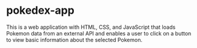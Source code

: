 # pokedex-app

This is a web application with HTML, CSS, and JavaScript that loads Pokemon data from an external API and enables a user to click on a button to view basic information about the selected Pokemon.
